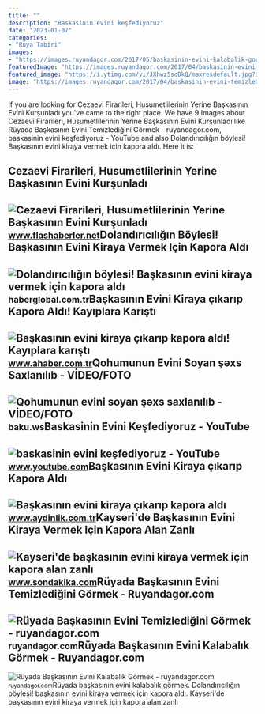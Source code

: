 ```yaml
---
title: ""
description: "Baskasinin evini keşfediyoruz"
date: "2023-01-07"
categories:
- "Ruya Tabiri"
images:
- "https://images.ruyandagor.com/2017/05/baskasinin-evini-kalabalik-gormek-0011.jpg"
featuredImage: "https://images.ruyandagor.com/2017/04/baskasinin-evini-temizledigini-gormek-0134.jpg"
featured_image: "https://i.ytimg.com/vi/JXhwz5soDkQ/maxresdefault.jpg?sqp=-oaymwEmCIAKENAF8quKqQMa8AEB-AH-CYAC0AWKAgwIABABGGUgUShdMA8=&amp;rs=AOn4CLCPDwSdvRcORMR_zBvNLbRJqIGrlw"
image: "https://images.ruyandagor.com/2017/04/baskasinin-evini-temizledigini-gormek-0134.jpg"
---
```


If you are looking for Cezaevi Firarileri, Husumetlilerinin Yerine Başkasının Evini Kurşunladı you've came to the right place. We have 9 Images about Cezaevi Firarileri, Husumetlilerinin Yerine Başkasının Evini Kurşunladı like Rüyada Başkasının Evini Temizlediğini Görmek - ruyandagor.com, baskasinin evini keşfediyoruz - YouTube and also Dolandırıcılığın böylesi! Başkasının evini kiraya vermek için kapora aldı. Here it is:

Cezaevi Firarileri, Husumetlilerinin Yerine Başkasının Evini Kurşunladı
-----------------------------------------------------------------------

 ![Cezaevi Firarileri, Husumetlilerinin Yerine Başkasının Evini Kurşunladı](https://www.flashaberler.net/files/uploads/news/default/cezaevi-firarileri-husumetlilerinin-yerine-baskasinin-evini-kursunladi.jpg) <small>www.flashaberler.net</small>Dolandırıcılığın Böylesi! Başkasının Evini Kiraya Vermek Için Kapora Aldı
-------------------------------------------------------------------------

 ![Dolandırıcılığın böylesi! Başkasının evini kiraya vermek için kapora aldı](https://i.haberglobal.com.tr/storage/files/images/2022/06/11/dolandiriciligin-boylesi-baskasinin-evini-kiraya-vermek-icin-kapora-aldi-BVNR.jpg) <small>haberglobal.com.tr</small>Başkasının Evini Kiraya çıkarıp Kapora Aldı! Kayıplara Karıştı
--------------------------------------------------------------

 ![Başkasının evini kiraya çıkarıp kapora aldı! Kayıplara karıştı](https://iaahbr.tmgrup.com.tr/6a1786/729/434/0/0/729/434?u=https://iahbr.tmgrup.com.tr/2022/06/10/baskasinin-evini-kiraya-cikarip-kapora-aldi-kayiplara-karisti-1654892461049.jpg) <small>www.ahaber.com.tr</small>Qohumunun Evini Soyan şəxs Saxlanılıb - VİDEO/FOTO
--------------------------------------------------

 ![Qohumunun evini soyan şəxs saxlanılıb - VİDEO/FOTO](https://baku.ws/uploads/posts/2021-12/1640673537_maxresdefault.jpg) <small>baku.ws</small>Baskasinin Evini Keşfediyoruz - YouTube
---------------------------------------

 ![baskasinin evini keşfediyoruz - YouTube](https://i.ytimg.com/vi/JXhwz5soDkQ/maxresdefault.jpg?sqp=-oaymwEmCIAKENAF8quKqQMa8AEB-AH-CYAC0AWKAgwIABABGGUgUShdMA8=&rs=AOn4CLCPDwSdvRcORMR_zBvNLbRJqIGrlw) <small>www.youtube.com</small>Başkasının Evini Kiraya çıkarıp Kapora Aldı
-------------------------------------------

 ![Başkasının evini kiraya çıkarıp kapora aldı](https://img.aydinlik.com.tr/rcman/Cw1280h720q95gc/storage/files/images/2022/06/10/baskasinin-evini-kiraya-cikarip-kapora-aldi-PpMO.jpg) <small>www.aydinlik.com.tr</small>Kayseri'de Başkasının Evini Kiraya Vermek Için Kapora Alan Zanlı
----------------------------------------------------------------

 ![Kayseri'de başkasının evini kiraya vermek için kapora alan zanlı](https://i.sdacdn.com/haber/2022/06/10/baskasinin-evini-kiraya-cikarip-kapora-aldi-15007670_osd.jpg) <small>www.sondakika.com</small>Rüyada Başkasının Evini Temizlediğini Görmek - Ruyandagor.com
-------------------------------------------------------------

 ![Rüyada Başkasının Evini Temizlediğini Görmek - ruyandagor.com](https://images.ruyandagor.com/2017/04/baskasinin-evini-temizledigini-gormek-0134.jpg) <small>ruyandagor.com</small>Rüyada Başkasının Evini Kalabalık Görmek - Ruyandagor.com
---------------------------------------------------------

 ![Rüyada Başkasının Evini Kalabalık Görmek - ruyandagor.com](https://images.ruyandagor.com/2017/05/baskasinin-evini-kalabalik-gormek-0011.jpg) <small>ruyandagor.com</small>Rüyada başkasının evini kalabalık görmek. Dolandırıcılığın böylesi! başkasının evini kiraya vermek için kapora aldı. Kayseri'de başkasının evini kiraya vermek için kapora alan zanlı
